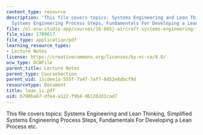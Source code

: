 ```yaml
---
content_type: resource
description: 'This file covers topics: Systems Engineering and Lean Thinking, Simplified
  Systems Engineering Process Steps, Fundamentals For Developing a Lean Process etc.'
file: /ol-ocw-studio-app/courses/16-885j-aircraft-systems-engineering-fall-2004/b790ba67dfe4a122f9b4d61202d1cad7_lean_ii.pdf
file_size: 1789617
file_type: application/pdf
learning_resource_types:
- Lecture Notes
license: https://creativecommons.org/licenses/by-nc-sa/4.0/
ocw_type: OCWFile
parent_title: Lecture Notes
parent_type: CourseSection
parent_uid: 11cdee1a-555f-7a47-7af7-8d52e8dbcf9d
resourcetype: Document
title: lean_ii.pdf
uid: b790ba67-dfe4-a122-f9b4-d61202d1cad7
---
```

This file covers topics: Systems Engineering and Lean Thinking, Simplified Systems Engineering Process Steps, Fundamentals For Developing a Lean Process etc.